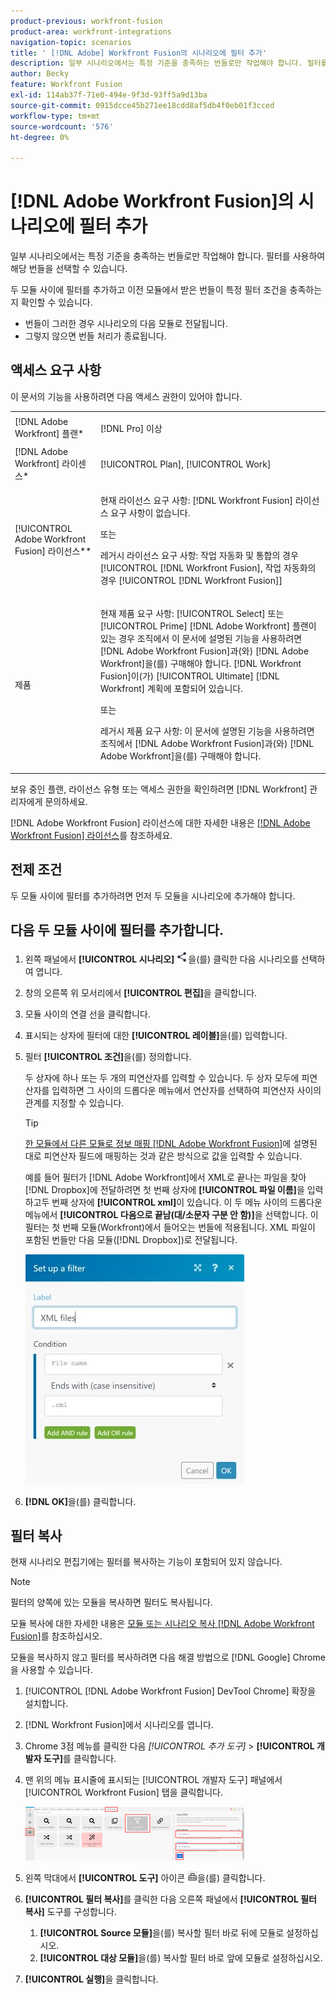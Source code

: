 ```yaml
---
product-previous: workfront-fusion
product-area: workfront-integrations
navigation-topic: scenarios
title: ' [!DNL Adobe] Workfront Fusion의 시나리오에 필터 추가'
description: 일부 시나리오에서는 특정 기준을 충족하는 번들로만 작업해야 합니다. 필터를 사용하여 해당 번들을 선택할 수 있습니다.
author: Becky
feature: Workfront Fusion
exl-id: 114ab37f-71e0-494e-9f3d-93ff5a9d13ba
source-git-commit: 0915dcce45b271ee18cdd8af5db4f0eb01f3cced
workflow-type: tm+mt
source-wordcount: '576'
ht-degree: 0%

---
```


# [!DNL Adobe Workfront Fusion]의 시나리오에 필터 추가

일부 시나리오에서는 특정 기준을 충족하는 번들로만 작업해야 합니다. 필터를 사용하여 해당 번들을 선택할 수 있습니다.

<!--

For example, you could create a scenario with the [!UICONTROL Watch records] trigger for [!DNL Salesforce] to capture only records containing a specific word written by a specific author.

-->

두 모듈 사이에 필터를 추가하고 이전 모듈에서 받은 번들이 특정 필터 조건을 충족하는지 확인할 수 있습니다.

* 번들이 그러한 경우 시나리오의 다음 모듈로 전달됩니다.
* 그렇지 않으면 번들 처리가 종료됩니다.

## 액세스 요구 사항

이 문서의 기능을 사용하려면 다음 액세스 권한이 있어야 합니다.

<table style="table-layout:auto">
 <col> 
 <col> 
 <tbody> 
  <tr> 
    <td role="rowheader">[!DNL Adobe Workfront] 플랜*</td> 
   <td> <p>[!DNL Pro] 이상</p> </td> 
  </tr> 
  <tr data-mc-conditions=""> 
   <td role="rowheader">[!DNL Adobe Workfront] 라이센스*</td> 
   <td> <p>[!UICONTROL Plan], [!UICONTROL Work]</p> </td> 
  </tr> 
  <tr> 
   <td role="rowheader">[!UICONTROL Adobe Workfront Fusion] 라이선스**</td> 
  <td>
   <p>현재 라이선스 요구 사항: [!DNL Workfront Fusion] 라이선스 요구 사항이 없습니다.</p>
   <p>또는</p>
   <p>레거시 라이선스 요구 사항: 작업 자동화 및 통합의 경우 [!UICONTROL [!DNL Workfront Fusion], 작업 자동화의 경우 [!UICONTROL [!DNL Workfront Fusion]]</p>
   </td>    </tr> 
  </tr> 
  <tr> 
   <td role="rowheader">제품</td> 
   <td>
   <p>현재 제품 요구 사항: [!UICONTROL Select] 또는 [!UICONTROL Prime] [!DNL Adobe Workfront] 플랜이 있는 경우 조직에서 이 문서에 설명된 기능을 사용하려면 [!DNL Adobe Workfront Fusion]과(와) [!DNL Adobe Workfront]을(를) 구매해야 합니다. [!DNL Workfront Fusion]이(가) [!UICONTROL Ultimate] [!DNL Workfront] 계획에 포함되어 있습니다.</p>
   <p>또는</p>
   <p>레거시 제품 요구 사항: 이 문서에 설명된 기능을 사용하려면 조직에서 [!DNL Adobe Workfront Fusion]과(와) [!DNL Adobe Workfront]을(를) 구매해야 합니다.</p>
   </td> 
  </tr> 
 </tbody> 
</table>

보유 중인 플랜, 라이선스 유형 또는 액세스 권한을 확인하려면 [!DNL Workfront] 관리자에게 문의하세요.

[!DNL Adobe Workfront Fusion] 라이선스에 대한 자세한 내용은 [[!DNL Adobe Workfront Fusion] 라이선스](../../workfront-fusion/get-started/license-automation-vs-integration.md)를 참조하세요.

## 전제 조건

두 모듈 사이에 필터를 추가하려면 먼저 두 모듈을 시나리오에 추가해야 합니다.

## 다음 두 모듈 사이에 필터를 추가합니다.

1. 왼쪽 패널에서 **[!UICONTROL 시나리오]** ![](assets/scenarios-icon.png)을(를) 클릭한 다음 시나리오를 선택하여 엽니다.
1. 창의 오른쪽 위 모서리에서 **[!UICONTROL 편집]**&#x200B;을 클릭합니다.
1. 모듈 사이의 연결 선을 클릭합니다.
1. 표시되는 상자에 필터에 대한 **[!UICONTROL 레이블]**&#x200B;을(를) 입력합니다.
1. 필터 **[!UICONTROL 조건]**&#x200B;을(를) 정의합니다.

   두 상자에 하나 또는 두 개의 피연산자를 입력할 수 있습니다. 두 상자 모두에 피연산자를 입력하면 그 사이의 드롭다운 메뉴에서 연산자를 선택하여 피연산자 사이의 관계를 지정할 수 있습니다.

   >[!TIP]
   >
   >[한 모듈에서 다른 모듈로 정보 매핑 [!DNL Adobe Workfront Fusion]](../../workfront-fusion/mapping/map-information-between-modules.md)에 설명된 대로 피연산자 필드에 매핑하는 것과 같은 방식으로 값을 입력할 수 있습니다.

   예를 들어 필터가 [!DNL Adobe Workfront]에서 XML로 끝나는 파일을 찾아 [!DNL Dropbox]에 전달하려면 첫 번째 상자에 **[!UICONTROL 파일 이름]**&#x200B;을 입력하고두 번째 상자에 **[!UICONTROL xml]**&#x200B;이 있습니다. 이 두 메뉴 사이의 드롭다운 메뉴에서 **[!UICONTROL 다음으로 끝남(대/소문자 구분 안 함)]**&#x200B;을 선택합니다. 이 필터는 첫 번째 모듈(Workfront)에서 들어오는 번들에 적용됩니다. XML 파일이 포함된 번들만 다음 모듈([!DNL Dropbox])로 전달됩니다.

   ![](assets/set-up-filter-box-350x368.jpg)

1. **[!DNL OK]**&#x200B;을(를) 클릭합니다.

## 필터 복사

현재 시나리오 편집기에는 필터를 복사하는 기능이 포함되어 있지 않습니다.

>[!NOTE]
>
>필터의 양쪽에 있는 모듈을 복사하면 필터도 복사됩니다.
>
>모듈 복사에 대한 자세한 내용은 [모듈 또는 시나리오 복사 [!DNL Adobe Workfront Fusion]](../../workfront-fusion/scenarios/copy-modules-or-scenarios.md)를 참조하십시오.

모듈을 복사하지 않고 필터를 복사하려면 다음 해결 방법으로 [!DNL Google] Chrome을 사용할 수 있습니다.

1. [!UICONTROL [!DNL Adobe Workfront Fusion] DevTool Chrome] 확장을 설치합니다.
1. [!DNL Workfront Fusion]에서 시나리오를 엽니다.
1. Chrome 3점 메뉴를 클릭한 다음 **[!UICONTROL 추가 도구*]* > **[!UICONTROL 개발자 도구]**&#x200B;를 클릭합니다.

1. 맨 위의 메뉴 표시줄에 표시되는 [!UICONTROL 개발자 도구] 패널에서 [!UICONTROL Workfront Fusion] 탭을 클릭합니다.

   ![](assets/copy-a-filter-350x174.png)

1. 왼쪽 막대에서 **[!UICONTROL 도구]** 아이콘 ![](assets/devtools-tools-icon.png)을(를) 클릭합니다.

1. **[!UICONTROL 필터 복사]**&#x200B;를 클릭한 다음 오른쪽 패널에서 **[!UICONTROL 필터 복사]** 도구를 구성합니다.

   1. **[!UICONTROL Source 모듈]**&#x200B;을(를) 복사할 필터 바로 뒤에 모듈로 설정하십시오.
   1. **[!UICONTROL 대상 모듈]**&#x200B;을(를) 복사할 필터 바로 앞에 모듈로 설정하십시오.

1. **[!UICONTROL 실행]**&#x200B;을 클릭합니다.
